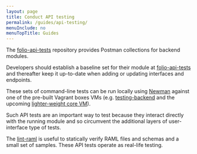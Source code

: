 ```yaml
---
layout: page
title: Conduct API testing
permalink: /guides/api-testing/
menuInclude: no
menuTopTitle: Guides
---
```


The [folio-api-tests](https://github.com/folio-org/folio-api-tests) repository provides Postman collections for backend modules.

Developers should establish a baseline set for their module at [folio-api-tests](https://github.com/folio-org/folio-api-tests)
and thereafter keep it up-to-date when adding or updating interfaces and endpoints.

These sets of command-line tests can be run locally using [Newman](https://github.com/postmanlabs/newman)
against one of the pre-built Vagrant boxes VMs (e.g. [testing-backend](https://github.com/folio-org/folio-ansible/blob/master/doc/index.md#prebuilt-vagrant-boxes)
and the upcoming [lighter-weight core VM](https://issues.folio.org/browse/FOLIO-1632)).

Such API tests are an important way to test because they interact directly with the running module and so circumvent the additional layers of user-interface type of tests.

The [lint-raml](/guides/raml-cop/) is useful to statically verify RAML files and schemas and a small set of samples. These API tests operate as real-life testing.

